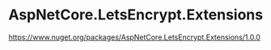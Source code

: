 # AspNetCore.LetsEncrypt.Extensions

https://www.nuget.org/packages/AspNetCore.LetsEncrypt.Extensions/1.0.0
